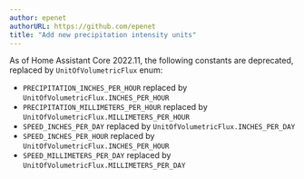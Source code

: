 ```yaml
---
author: epenet
authorURL: https://github.com/epenet
title: "Add new precipitation intensity units"
---
```


As of Home Assistant Core 2022.11, the following constants are deprecated, replaced by `UnitOfVolumetricFlux` enum:

  - `PRECIPITATION_INCHES_PER_HOUR` replaced by `UnitOfVolumetricFlux.INCHES_PER_HOUR`
  - `PRECIPITATION_MILLIMETERS_PER_HOUR` replaced by `UnitOfVolumetricFlux.MILLIMETERS_PER_HOUR`
  - `SPEED_INCHES_PER_DAY` replaced by `UnitOfVolumetricFlux.INCHES_PER_DAY`
  - `SPEED_INCHES_PER_HOUR` replaced by `UnitOfVolumetricFlux.INCHES_PER_HOUR`
  - `SPEED_MILLIMETERS_PER_DAY` replaced by `UnitOfVolumetricFlux.MILLIMETERS_PER_DAY`
